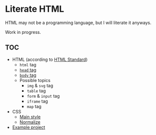 # Literate HTML

HTML may not be a programming language, but I will literate it anyways.

Work in progress.

## TOC

- HTML (according to [HTML Standard](https://html.spec.whatwg.org/multipage/semantics.html))
	- `html` tag
	- [`head` tag](./HTML-head.md)
	- [`body` tag](./HTML-body.md)
	- Possible topics
		- `img` & `svg` tag
		- `table` tag
		- `form` & `input` tag
		- `iframe` tag
		- `map` tag
- CSS
	- [Main style](./CSS-Main.md)
	- [Normalize](./CSS-Normalize.md)
- [Example project](./example-project/)
